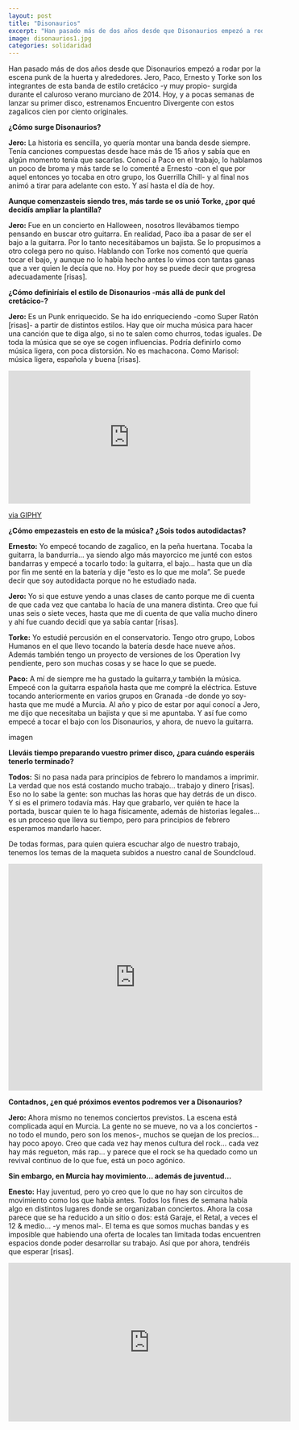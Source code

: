 ```yaml
---
layout: post
title: "Disonaurios"
excerpt: "Han pasado más de dos años desde que Disonaurios empezó a rodar por la escena punk de la huerta y alrededores. Jero, Paco, Ernesto y Torke son los integrantes de esta banda de estilo cretácico -y muy propio- surgida durante el caluroso verano murciano de 2014. Hoy, y a pocas semanas de lanzar su primer disco, estrenamos Encuentro Divergente con estos zagalicos cien por ciento originales."
image: disonaurios1.jpg
categories: solidaridad
---
```

Han pasado más de dos años desde que Disonaurios empezó a rodar por la escena punk de la huerta y alrededores. Jero, Paco, Ernesto y Torke son los integrantes de esta banda de estilo cretácico -y muy propio- surgida durante el caluroso verano murciano de 2014. Hoy, y a pocas semanas de lanzar su primer disco, estrenamos Encuentro Divergente con estos zagalicos cien por ciento originales.

**¿Cómo surge Disonaurios?**

**Jero:** La historia es sencilla, yo quería montar una banda desde siempre. Tenía canciones compuestas desde hace más de 15 años y sabía que en algún momento tenía que sacarlas. Conocí a Paco en el trabajo, lo hablamos un poco de broma y más tarde se lo comenté a Ernesto -con el que por aquel entonces yo tocaba en otro grupo, los Guerrilla Chill- y al final nos animó a tirar para adelante con esto. Y así hasta el día de hoy.

**Aunque comenzasteis siendo tres, más tarde se os unió Torke, ¿por qué decidís ampliar la plantilla?**

**Jero:** Fue en un concierto en Halloween, nosotros llevábamos tiempo pensando en buscar otro guitarra. En realidad, Paco iba a pasar de ser el bajo a la guitarra. Por lo tanto necesitábamos un bajista. Se lo propusimos a otro colega pero no quiso. Hablando con Torke nos comentó que quería tocar el bajo, y aunque no lo había hecho antes lo vimos con tantas ganas que a ver quien le decía que no. Hoy por hoy se puede decir que progresa adecuadamente [risas].

**¿Cómo definiríais el estilo de Disonaurios -más allá de punk del cretácico-?**

**Jero:** Es un Punk enriquecido. Se ha ido enriqueciendo -como Super Ratón [risas]- a partir de distintos estilos. Hay que oír mucha música para hacer una canción que te diga algo, si no te salen como churros, todas iguales. De toda la música que se oye se cogen influencias. Podría definirlo como música ligera, con poca distorsión. No es machacona. Como Marisol: música ligera, española y buena [risas]. 

<iframe src="https://giphy.com/embed/vr1qp5EWu3nHO" width="480" height="264" frameBorder="0" class="giphy-embed" allowFullScreen></iframe><p><a href="https://giphy.com/gifs/vr1qp5EWu3nHO">via GIPHY</a></p>

**¿Cómo empezasteis en esto de la música? ¿Sois todos autodidactas?**

**Ernesto:** Yo empecé tocando de zagalico, en la peña huertana. Tocaba la guitarra, la bandurria... ya siendo algo más mayorcico me junté con estos bandarras y empecé a tocarlo todo: la guitarra, el bajo… hasta que un día por fin me senté en la batería y dije “esto es lo que me mola”. Se puede decir que soy autodidacta porque no he estudiado nada.

**Jero:** Yo si que estuve yendo a unas clases de canto porque me di cuenta de que cada vez que cantaba lo hacía de una manera distinta. Creo que fui unas seis o siete veces, hasta que me di cuenta de que valía mucho dinero y ahí fue cuando decidí que ya sabía cantar [risas].

**Torke:** Yo estudié percusión en el conservatorio. Tengo otro grupo, Lobos Humanos en el que llevo tocando la batería desde hace nueve años. Además también tengo un proyecto de versiones de los Operation Ivy pendiente, pero son muchas cosas y se hace lo que se puede.

**Paco:** A mí de siempre me ha gustado la guitarra,y también la música. Empecé con la guitarra española hasta que me compré la eléctrica. Estuve tocando anteriormente en varios grupos en Granada -de donde yo soy- hasta que me mudé a Murcia. Al año y pico de estar por aquí conocí a Jero, me dijo que necesitaba un bajista y que si me apuntaba. Y así fue como empecé a tocar el bajo con los Disonaurios, y ahora, de nuevo la guitarra.

imagen

**Lleváis tiempo preparando vuestro primer disco, ¿para cuándo esperáis tenerlo terminado?**


**Todos:** Si no pasa nada para principios de febrero lo mandamos a imprimir. La verdad que nos está costando mucho trabajo... trabajo y dinero [risas]. Eso no lo sabe la gente: son muchas las horas que hay detrás de un disco. Y si es el primero todavía más. Hay que grabarlo, ver quién te hace la portada, buscar quien te lo haga físicamente, además de historias legales... es un proceso que lleva su tiempo, pero para principios de febrero esperamos mandarlo hacer.

De todas formas, para quien quiera escuchar algo de nuestro trabajo, tenemos los temas de la maqueta subidos a nuestro canal de Soundcloud.

<iframe width="100%" height="450" scrolling="no" frameborder="no" src="https://w.soundcloud.com/player/?url=https%3A//api.soundcloud.com/playlists/58687780&amp;auto_play=false&amp;hide_related=false&amp;show_comments=true&amp;show_user=true&amp;show_reposts=false&amp;visual=true"></iframe>

**Contadnos, ¿en qué próximos eventos podremos ver a Disonaurios?**

**Jero:** Ahora mismo no tenemos conciertos previstos. La escena está complicada aquí en Murcia. La gente no se mueve, no va a los conciertos -no todo el mundo, pero son los menos-, muchos se quejan de los precios… hay poco apoyo. Creo que cada vez hay menos cultura del rock… cada vez hay más regueton, más rap... y parece que el rock se ha quedado como un revival continuo de lo que fue, está un poco agónico.

**Sin embargo, en Murcia hay movimiento... además de juventud...**

**Enesto:** Hay juventud, pero yo creo que lo que no hay son circuitos de movimiento como los que había antes. Todos los fines de semana había algo en distintos lugares donde se organizaban conciertos. Ahora la cosa parece que se ha reducido a un sitio o dos: está Garaje, el Retal, a veces el 12 & medio... -y menos mal-. El tema es que somos muchas bandas y es imposible que habiendo una oferta de locales tan limitada todas encuentren espacios donde poder desarrollar su trabajo. Así que por ahora, tendréis que esperar [risas].

<iframe width="560" height="315" src="https://www.youtube.com/embed/qwUWKyfIbvg" frameborder="0" allowfullscreen></iframe>
